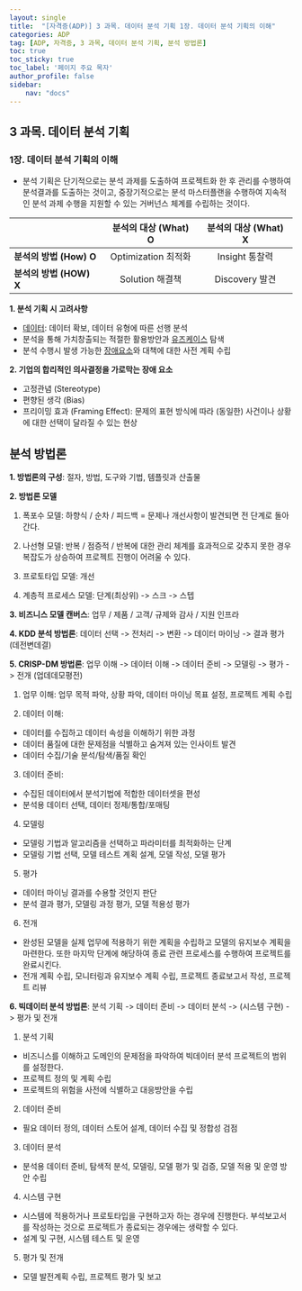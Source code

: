 ```yaml
---
layout: single
title:  "[자격증(ADP)] 3 과목. 데이터 분석 기획 1장. 데이터 분석 기획의 이해"
categories: ADP
tag: [ADP, 자격증, 3 과목, 데이터 분석 기획, 분석 방법론]
toc: true
toc_sticky: true
toc_label: '페이지 주요 목자'
author_profile: false
sidebar:
    nav: "docs"
---
```



## 3 과목. 데이터 분석 기획

### 1장. 데이터 분석 기획의 이해
- 분석 기획은 단기적으로는 분석 과제를 도출하여 프로젝트화 한 후 관리를 수행하여 분석결과를 도출하는 것이고, 중장기적으로는 분석 마스터플랜을 수행하여 지속적인 분석 과제 수행을 지원할 수 있는 거버넌스 체계를 수립하는 것이다.


||분석의 대상 (What) O |분석의 대상 (What) X |
|:---|:---:|:---:|
|**분석의 방법 (How) O**| Optimization 최적화| Insight 통찰력|
|**분석의 방법 (HOW) X**| Solution 해결책| Discovery 발견|

**1. 분석 기획 시 고려사항**

- <u>데이터</u>: 데이터 확보, 데이터 유형에 따른 선행 분석
- 분석을 통해 가치창출되는 적절한 활용방안과 <u>유즈케이스</u> 탐색
- 분석 수행시 발생 가능한 <u>장애요소</u>와 대책에 대한 사전 계획 수립

**2. 기업의 합리적인 의사결정을 가로막는 장애 요소**

- 고정관념 (Stereotype)
- 편향된 생각 (Bias)
- 프리이밍 효과 (Framing Effect): 문제의 표현 방식에 따라 (동일한) 사건이나 상황에 대한 선택이 달라질 수 있는 현상

## 분석 방법론
**1. 방법론의 구성**: 절자, 방법, 도구와 기법, 템플릿과 산출물

**2. 방법론 모델**

1) 폭포수 모델: 하향식 / 순차 / 피드백 = 문제나 개선사항이 발견되면 전 단계로 돌아간다.

2) 나선형 모델: 반복 / 점증적 / 반복에 대한 관리 체계를 효과적으로 갖추지 못한 경우 복잡도가 상승하여 프로젝트 진행이 어려울 수 있다.

3) 프로토타입 모델: 개선

4) 계층적 프로세스 모델: 단계(최상위) -> 스크 -> 스텝

**3. 비즈니스 모델 캔버스**: 업무 / 제품 / 고객/ 규제와 감사 / 지원 인프라

**4. KDD 분석 방법론**: 데이터 선택 -> 전처리 -> 변환 -> 데이터 마이닝 -> 결과 평가 (데전변데결)

**5. CRISP-DM 방법론**: 업무 이해 -> 데이터 이해 -> 데이터 준비 -> 모델링 -> 평가 -> 전개 (업데데모평전)

1) 업무 이해: 업무 목적 파악, 상황 파악, 데이터 마이닝 목표 설정, 프로젝트 계획 수립

2) 데이터 이해:
- 데이터를 수집하고 데이터 속성을 이해하기 위한 과정
- 데이터 품질에 대한 문제점을 식별하고 숨겨져 있는 인사이트 발견
- 데이터 수집/기술 분석/탐색/품질 확인

3) 데이터 준비:
- 수집된 데이터에서 분석기법에 적합한 데이터셋을 편성
- 분석용 데이터 선택, 데이터 정제/통합/포매팅

4) 모델링
- 모델링 기법과 알고리즘을 선택하고 파라미터를 최적화하는 단계
- 모델링 기법 선택, 모델 테스트 계획 설계, 모델 작성, 모델 평가

5) 평가
- 데이터 마이닝 결과를 수용할 것인지 판단
- 분석 결과 평가, 모델링 과정 평가, 모델 적용성 평가

6) 전개
- 완성된 모델을 실제 업무에 적용하기 위한 계획을 수립하고 모델의 유지보수 계획을 마련한다. 또한 마지막 단계에 해당하여 종료 관련 프로세스를 수행하여 프로젝트를 완료시킨다.
- 전개 계획 수립, 모니터링과 유지보수 계획 수립, 프로젝트 종료보고서 작성, 프로젝트 리뷰

**6. 빅데이터 분석 방법론**: 분석 기획 -> 데이터 준비 -> 데이터 분석 -> (시스템 구현) -> 평가 및 전개

1) 분석 기획
- 비즈니스를 이해하고 도메인의 문제점을 파악하여 빅데이터 분석 프로젝트의 범위를 설정한다.
- 프로젝트 정의 및 계획 수립
- 프로젝트의 위험을 사전에 식별하고 대응방안을 수립

2) 데이터 준비
- 필요 데이터 정의, 데이터 스토어 설계, 데이터 수집 및 정합성 검점

3) 데이터 분석
- 분석용 데이터 준비, 탐색적 분석, 모델링, 모델 평가 및 검증, 모델 적용 및 운영 방안 수립

4) 시스템 구현
- 시스템에 적용하거나 프로토타입을 구현하고자 하는 경우에 진행한다. 부석보고서를 작성하는 것으로 프로젝트가 종료되는 경우에는 생략할 수 있다.
- 설계 및 구현, 시스템 테스트 및 운영

5) 평가 및 전개
- 모델 발전계획 수립, 프로젝트 평가 및 보고


